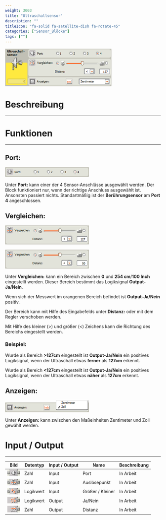 ```yaml
---
weight: 3003
title: "Ultraschallsensor"
description: ""
titleIcon: "fa-solid fa-satellite-dish fa-rotate-45"
categories: ["Sensor_Blöcke"]
tags: [""]
---
```


![BLock.png](/images/nxt-images/Kapitel%203%20Sensoren/3.4%20Ultraschallsensor/Block.png)

# Beschreibung
---

# Funktionen
---

## Port:

![Port.png](/images/nxt-images/Kapitel%203%20Sensoren/3.4%20Ultraschallsensor/Port.png)

Unter **Port:** kann einer der 4 Sensor-Anschlüsse ausgewählt werden. Der Block funktioniert nur, wenn der richtige Anschluss ausgewählt ist. Ansonsten passiert nichts. Standartmäßig ist der **Berührungsensor** am **Port 4** angeschlossen.

## Vergleichen:

![Vergleichen.png](/images/nxt-images/Kapitel%203%20Sensoren/3.4%20Ultraschallsensor/Vergleichen1.png)

![Vergleichen.png](/images/nxt-images/Kapitel%203%20Sensoren/3.4%20Ultraschallsensor/Vergleichen2.png)

Unter **Vergleichen:** kann ein Bereich zwischen **0** und **254 cm**/**100 Inch** eingestellt werden. Dieser Bereich bestimmt das Logiksignal **Output-Ja/Nein**.

Wenn sich der Messwert im orangenen Bereich befindet ist **Output-Ja/Nein** positiv.

Der Bereich kann mit Hilfe des Eingabefelds unter **Distanz:** oder mit dem Regler verschoben werden.

Mit Hilfe des kleiner (>) und größer (<) Zeichens kann die Richtung des Bereichs eingestellt werden.

### Beispiel:

Wurde als Bereich **>127cm** eingestellt ist **Output-Ja/Nein** ein positives Logiksignal, wenn der Ultraschall etwas **ferner** als **127cm** erkennt.

Wurde als Bereich **<127cm** eingestellt ist **Output-Ja/Nein** ein positives Logiksignal, wenn der Ultraschall etwas **näher** als **127cm** erkennt.

## Anzeigen:

![Anzeigen.png](/images/nxt-images/Kapitel%203%20Sensoren/3.4%20Ultraschallsensor/Anzeigen.png)

Unter **Anzeigen:** kann zwischen den Maßeinheiten Zentimeter und Zoll gewählt werden.

# Input / Output
---

| Bild                                                                                         | Datentyp    | Input / Output | Name     |Beschreibung|
| -------------------------------------------------------------------------------------------- | ------------| ------------ |----------|------------|
| ![Input1.png](/images/nxt-images/Kapitel%203%20Sensoren/3.4%20Ultraschallsensor/Input1.png)  | Zahl      | Input  | Port             | In Arbeit 
| ![Input2.png](/images/nxt-images/Kapitel%203%20Sensoren/3.4%20Ultraschallsensor/Input2.png)  | Zahl      | Input  | Auslösepunkt     | In Arbeit
| ![Input3.png](/images/nxt-images/Kapitel%203%20Sensoren/3.4%20Ultraschallsensor/Input3.png)  | Logikwert | Input  | Größer / Kleiner | In Arbeit
| ![Input4.png](/images/nxt-images/Kapitel%203%20Sensoren/3.4%20Ultraschallsensor/Input4.png)  | Logikwert | Output | Ja/Nein          | In Arbeit
| ![Input5.png](/images/nxt-images/Kapitel%203%20Sensoren/3.4%20Ultraschallsensor/Input5.png)  | Zahl      | Output | Distanz          | In Arbeit

